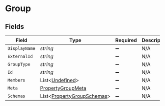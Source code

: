 # Group


## Fields

| Field                                                                         | Type                                                                          | Required                                                                      | Description                                                                   |
| ----------------------------------------------------------------------------- | ----------------------------------------------------------------------------- | ----------------------------------------------------------------------------- | ----------------------------------------------------------------------------- |
| `DisplayName`                                                                 | *string*                                                                      | :heavy_minus_sign:                                                            | N/A                                                                           |
| `ExternalId`                                                                  | *string*                                                                      | :heavy_minus_sign:                                                            | N/A                                                                           |
| `GroupType`                                                                   | *string*                                                                      | :heavy_minus_sign:                                                            | N/A                                                                           |
| `Id`                                                                          | *string*                                                                      | :heavy_minus_sign:                                                            | N/A                                                                           |
| `Members`                                                                     | List<[Undefined](../../Models/Components/Undefined.md)>                       | :heavy_minus_sign:                                                            | N/A                                                                           |
| `Meta`                                                                        | [PropertyGroupMeta](../../Models/Components/PropertyGroupMeta.md)             | :heavy_minus_sign:                                                            | N/A                                                                           |
| `Schemas`                                                                     | List<[PropertyGroupSchemas](../../Models/Components/PropertyGroupSchemas.md)> | :heavy_minus_sign:                                                            | N/A                                                                           |